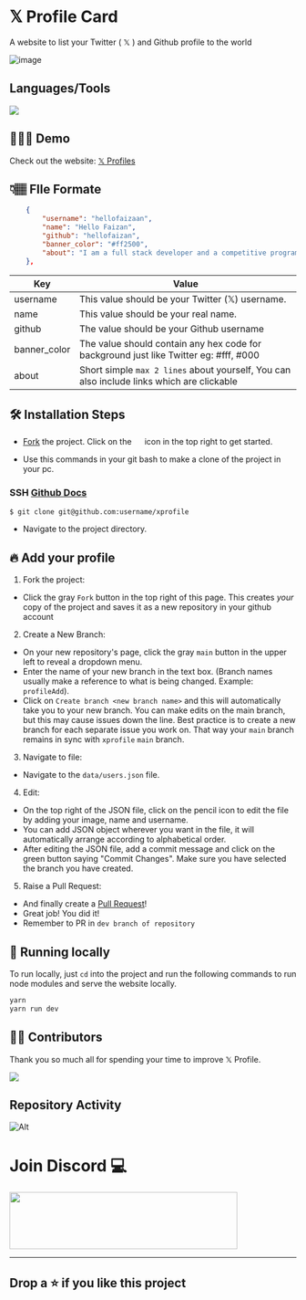 # 𝕏 Profile Card

A website to list your Twitter ( 𝕏 ) and Github profile to the world


![image](https://github.com/hellofaizan/xprofile/assets/84437051/5b463c7d-4488-4743-8e56-f0cf31c6ba3d)



## Languages/Tools

<a href="https://discord.gg/EHthxHRUmr">
    <img src="https://skillicons.dev/icons?i=next,js,react,firebase" />
  </a>

## 👩🏽‍💻 Demo

Check out the website: [𝕏 Profiles](https://x.hellofaizan.me)

## 👇🏽 FIle Formate
```json
    {
        "username": "hellofaizaan",
        "name": "Hello Faizan",
        "github": "hellofaizan",
        "banner_color": "#ff2500",
        "about": "I am a full stack developer and a competitive programmer. I love Chess♟️ also https://hellofaizan.me/"
    },
```

| Key  | Value                                                                                  |
| ---- | ------------------------------------------------------------------------------------------------------------------------------------------------------------------------------------------------------------------------------------------------------ |
| username | This value should be your Twitter (𝕏) username.|
| name | This value should be your real name. |
| github | The value should be your Github username                   |
| banner_color | The value should contain any hex code for background just like Twitter eg: #fff, #000   |
| about | Short simple `max 2 lines` about yourself, You can also include links which are clickable   |
    

## 🛠️ Installation Steps

- [Fork](https://github.com/hellofaizan/xprofile/fork) the project. Click on the <a href="https://github.com/hellofaizan/xprofile/fork"><img src="https://i.imgur.com/G4z1kEe.png" height="15" width="15"></a> icon in the top right to get started.

- Use this commands in your git bash to make a clone of the project in your pc.

### SSH [Github Docs](https://docs.github.com/en/authentication/connecting-to-github-with-ssh)

```bash
$ git clone git@github.com:username/xprofile
```

- Navigate to the project directory.

## 🔥 Add your profile

1. Fork the project:

- Click the gray `Fork` button in the top right of this page. This creates _your_ copy of the project and saves it as a new repository in your github account

2. Create a New Branch:

- On your new repository's page, click the gray `main` button in the upper left to reveal a dropdown menu.
- Enter the name of your new branch in the text box. (Branch names usually make a reference to what is being changed. Example: `profileAdd`).
- Click on `Create branch <new branch name>` and this will automatically take you to your new branch. You can make edits on the main branch, but this may cause issues down the line. Best practice is to create a new branch for each separate issue you work on. That way your `main` branch remains in sync with `xprofile` `main` branch.

3. Navigate to file:

- Navigate to the `data/users.json` file.

4. Edit:

- On the top right of the JSON file, click on the pencil icon to edit the file by adding your image, name and username.
- You can add JSON object wherever you want in the file, it will automatically arrange according to alphabetical order.
- After editing the JSON file, add a commit message and click on the green button saying "Commit Changes". Make sure you have selected the branch you have created.

5. Raise a Pull Request:

- And finally create a [Pull Request](https://help.github.com/en/github/collaborating-with-issues-and-pull-requests/creating-a-pull-request)!
- Great job! You did it!
- Remember to PR in ```dev branch of repository```


## 🚀 Running locally
To run locally, just `cd` into the project and run the following commands to run node modules and serve the website locally.
```bash
yarn
yarn run dev
```

## 💪🏽 Contributors

Thank you so much all for spending your time to improve 𝕏 Profile.

<a href="https://github.com/hellofaizan/xprofile/graphs/contributors">
  <img src="https://contrib.rocks/image?repo=hellofaizan/xprofile" />
</a>

## Repository Activity

![Alt](https://repobeats.axiom.co/api/embed/3c905c2b26fc447eb080acba085a899468acd7e3.svg "Repobeats analytics image")

# Join Discord 💻

<a href="https://discord.gg/vUHMxPvege">
     <img src="https://invidget.switchblade.xyz/vUHMxPvege" width="400" height="100" />
</a>
<hr/>

## Drop a ⭐ if you like this project
